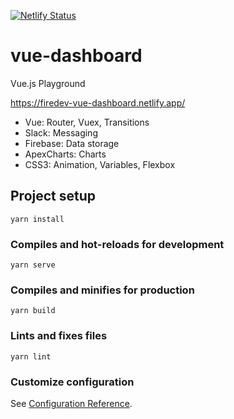[![Netlify Status](https://api.netlify.com/api/v1/badges/aa96a2dd-6d2a-4905-8433-25dbe92c840e/deploy-status)](https://app.netlify.com/sites/firedev-vue-dashboard/deploys)

# vue-dashboard

Vue.js Playground

https://firedev-vue-dashboard.netlify.app/

- Vue: Router, Vuex, Transitions
- Slack: Messaging
- Firebase: Data storage
- ApexCharts: Charts
- CSS3: Animation, Variables, Flexbox

## Project setup
```
yarn install
```

### Compiles and hot-reloads for development
```
yarn serve
```

### Compiles and minifies for production
```
yarn build
```

### Lints and fixes files
```
yarn lint
```

### Customize configuration
See [Configuration Reference](https://cli.vuejs.org/config/).
